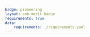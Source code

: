 ```yaml
---
badge: pioneering
layout: smb-merit-badge
requirements: true
data:
    requirements: ./requirements.yaml
---
```

